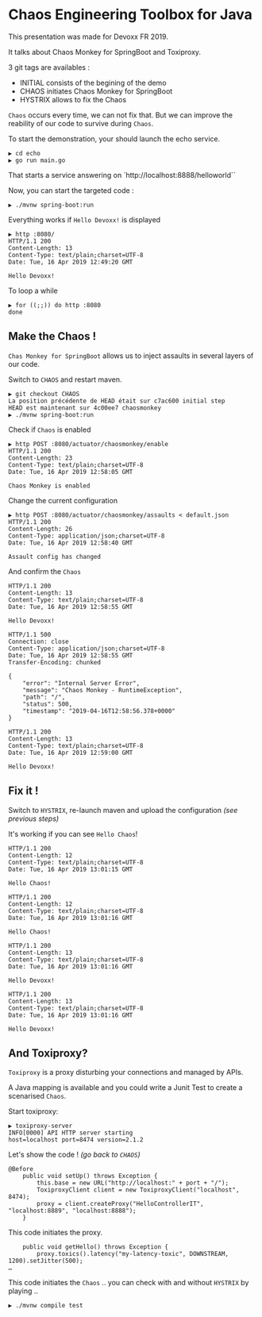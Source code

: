 # Chaos Engineering Toolbox for Java

This presentation was made for Devoxx FR 2019. 

It talks about Chaos Monkey for SpringBoot and Toxiproxy.

3 git tags are availables :
- INITIAL consists of the begining of the demo
- CHAOS initiates Chaos Monkey for SpringBoot
- HYSTRIX allows to fix the Chaos

`Chaos` occurs every time, we can not fix that. But we can improve the reability of our code to survive during `Chaos`.

To start the demonstration, your should launch the echo service.

```
▶ cd echo
▶ go run main.go
```

That starts a service answering on `http://localhost:8888/helloworld``

Now, you can start the targeted code :

```
▶ ./mvnw spring-boot:run
```

Everything works if `Hello Devoxx!` is displayed

```
▶ http :8080/
HTTP/1.1 200
Content-Length: 13
Content-Type: text/plain;charset=UTF-8
Date: Tue, 16 Apr 2019 12:49:20 GMT

Hello Devoxx!
```

To loop a while 

```
▶ for ((;;)) do http :8080
done
```

## Make the Chaos !

`Chas Monkey for SpringBoot` allows us to inject assaults in several layers of our code.

Switch to `CHAOS` and restart maven.

```
▶ git checkout CHAOS
La position précédente de HEAD était sur c7ac600 initial step
HEAD est maintenant sur 4c00ee7 chaosmonkey
▶ ./mvnw spring-boot:run
```

Check if `Chaos` is enabled

```
▶ http POST :8080/actuator/chaosmonkey/enable
HTTP/1.1 200
Content-Length: 23
Content-Type: text/plain;charset=UTF-8
Date: Tue, 16 Apr 2019 12:58:05 GMT

Chaos Monkey is enabled
```

Change the current configuration

```
▶ http POST :8080/actuator/chaosmonkey/assaults < default.json
HTTP/1.1 200
Content-Length: 26
Content-Type: application/json;charset=UTF-8
Date: Tue, 16 Apr 2019 12:58:40 GMT

Assault config has changed
```

And confirm the `Chaos`

```
HTTP/1.1 200
Content-Length: 13
Content-Type: text/plain;charset=UTF-8
Date: Tue, 16 Apr 2019 12:58:55 GMT

Hello Devoxx!

HTTP/1.1 500
Connection: close
Content-Type: application/json;charset=UTF-8
Date: Tue, 16 Apr 2019 12:58:55 GMT
Transfer-Encoding: chunked

{
    "error": "Internal Server Error",
    "message": "Chaos Monkey - RuntimeException",
    "path": "/",
    "status": 500,
    "timestamp": "2019-04-16T12:58:56.378+0000"
}

HTTP/1.1 200
Content-Length: 13
Content-Type: text/plain;charset=UTF-8
Date: Tue, 16 Apr 2019 12:59:00 GMT

Hello Devoxx!
```

## Fix it !

Switch to `HYSTRIX`, re-launch maven and upload the configuration _(see previous steps)_

It's working if you can see `Hello Chaos`!

```
HTTP/1.1 200
Content-Length: 12
Content-Type: text/plain;charset=UTF-8
Date: Tue, 16 Apr 2019 13:01:15 GMT

Hello Chaos!

HTTP/1.1 200
Content-Length: 12
Content-Type: text/plain;charset=UTF-8
Date: Tue, 16 Apr 2019 13:01:16 GMT

Hello Chaos!

HTTP/1.1 200
Content-Length: 13
Content-Type: text/plain;charset=UTF-8
Date: Tue, 16 Apr 2019 13:01:16 GMT

Hello Devoxx!

HTTP/1.1 200
Content-Length: 13
Content-Type: text/plain;charset=UTF-8
Date: Tue, 16 Apr 2019 13:01:16 GMT

Hello Devoxx!
```

## And Toxiproxy?

`Toxiproxy` is a proxy disturbing your connections and managed by APIs.

A Java mapping is available and you could write a Junit Test to create a scenarised `Chaos`.

Start toxiproxy:

```
▶ toxiproxy-server
INFO[0000] API HTTP server starting                      host=localhost port=8474 version=2.1.2
```

Let's show the code ! _(go back to `CHAOS`)_

```
@Before
    public void setUp() throws Exception {
        this.base = new URL("http://localhost:" + port + "/");
        ToxiproxyClient client = new ToxiproxyClient("localhost", 8474);
        proxy = client.createProxy("HelloControllerIT", "localhost:8889", "localhost:8888");
    }
```

This code initiates the proxy.

```
    public void getHello() throws Exception {
        proxy.toxics().latency("my-latency-toxic", DOWNSTREAM, 1200).setJitter(500);
…
```

This code initiates the `Chaos` .. you can check with and without `HYSTRIX` by playing ..

```
▶ ./mvnw compile test
```